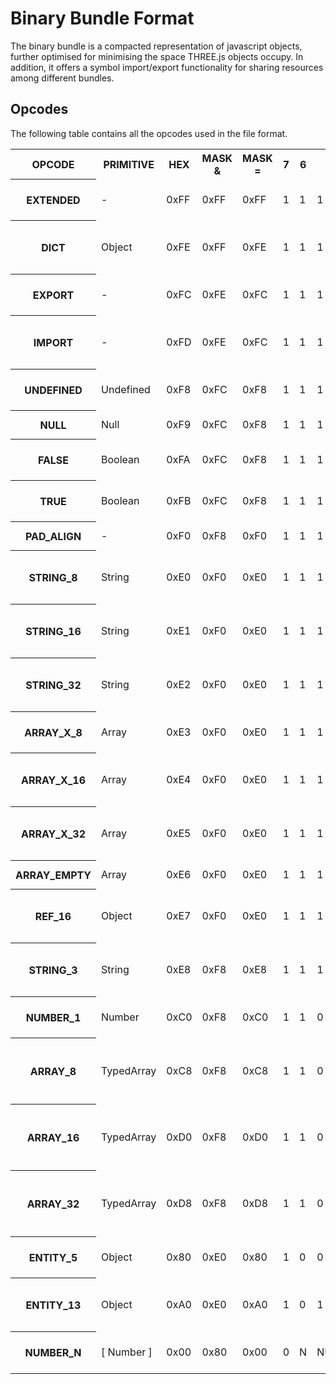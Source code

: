 
# Binary Bundle Format

The binary bundle is a compacted representation of javascript objects, further optimised for minimising the space THREE.js objects occupy. In addition, it offers a symbol import/export functionality for sharing resources among different bundles.

## Opcodes

The following table contains all the opcodes used in the file format.

<table>
    <tbody>
        <tr>
            <th>OPCODE</th>
            <th>PRIMITIVE</th>
            <th>HEX</th>
            <th>MASK &amp;</th>
            <th>MASK =</th>
            <th>7</th>
            <th>6</th>
            <th>5</th>
            <th>4</th>
            <th>3</th>
            <th>2</th>
            <th>1</th>
            <th>0</th>
            <th>+ BYTES</th>
            <th>DESCRIPTION</th>
        </tr>
        <tr>
            <th>EXTENDED</th>
            <td>-</td>
            <td>0xFF</td>
            <td>0xFF</td>
            <td>0xFF</td>
            <td>1</td>
            <td>1</td>
            <td>1</td>
            <td>1</td>
            <td>1</td>
            <td>1</td>
            <td>1</td>
            <td>1</td>
            <td>-</td>
            <td>Extended opcode (Future use)</td>
        </tr>
        <tr>
            <th>DICT</th>
            <td>Object</td>
            <td>0xFE</td>
            <td>0xFF</td>
            <td>0xFE</td>
            <td>1</td>
            <td>1</td>
            <td>1</td>
            <td>1</td>
            <td>1</td>
            <td>1</td>
            <td>1</td>
            <td>0</td>
            <td>1</td>
            <td>Begin a DICT primitive (untyped js object)</td>
        </tr>
        <tr>
            <th>EXPORT</th>
            <td>-</td>
            <td>0xFC</td>
            <td>0xFE</td>
            <td>0xFC</td>
            <td>1</td>
            <td>1</td>
            <td>1</td>
            <td>1</td>
            <td>1</td>
            <td>1</td>
            <td>0</td>
            <td>0</td>
            <td>2</td>
            <td>Tag the next primitive as a named export</td>
        </tr>
        <tr>
            <th>IMPORT</th>
            <td>-</td>
            <td>0xFD</td>
            <td>0xFE</td>
            <td>0xFC</td>
            <td>1</td>
            <td>1</td>
            <td>1</td>
            <td>1</td>
            <td>1</td>
            <td>1</td>
            <td>0</td>
            <td>1</td>
            <td>2</td>
            <td>Refer to the primitive with the specified name</td>
        </tr>
        <tr>
            <th>UNDEFINED</th>
            <td>Undefined</td>
            <td>0xF8</td>
            <td>0xFC</td>
            <td>0xF8</td>
            <td>1</td>
            <td>1</td>
            <td>1</td>
            <td>1</td>
            <td>1</td>
            <td>0</td>
            <td>0</td>
            <td>0</td>
            <td>-</td>
            <td>An UNDEFINED primitive</td>
        </tr>
        <tr>
            <th>NULL</th>
            <td>Null</td>
            <td>0xF9</td>
            <td>0xFC</td>
            <td>0xF8</td>
            <td>1</td>
            <td>1</td>
            <td>1</td>
            <td>1</td>
            <td>1</td>
            <td>0</td>
            <td>0</td>
            <td>1</td>
            <td>-</td>
            <td>A NULL primitive</td>
        </tr>
        <tr>
            <th>FALSE</th>
            <td>Boolean</td>
            <td>0xFA</td>
            <td>0xFC</td>
            <td>0xF8</td>
            <td>1</td>
            <td>1</td>
            <td>1</td>
            <td>1</td>
            <td>1</td>
            <td>0</td>
            <td>1</td>
            <td>0</td>
            <td>-</td>
            <td>A boolean FALSE primitive</td>
        </tr>
        <tr>
            <th>TRUE</th>
            <td>Boolean</td>
            <td>0xFB</td>
            <td>0xFC</td>
            <td>0xF8</td>
            <td>1</td>
            <td>1</td>
            <td>1</td>
            <td>1</td>
            <td>1</td>
            <td>0</td>
            <td>1</td>
            <td>1</td>
            <td>-</td>
            <td>A boolean TRUE primitive</td>
        </tr>
        <tr>
            <th>PAD_ALIGN</th>
            <td>-</td>
            <td>0xF0</td>
            <td>0xF8</td>
            <td>0xF0</td>
            <td>1</td>
            <td>1</td>
            <td>1</td>
            <td>1</td>
            <td>0</td>
            <td colspan="3">PAD_SIZE</td>
            <td>0 - 7</td>
            <td>Bit-alignment padding</td>
        </tr>
        <tr>
            <th>STRING_8</th>
            <td>String</td>
            <td>0xE0</td>
            <td>0xF0</td>
            <td>0xE0</td>
            <td>1</td>
            <td>1</td>
            <td>1</td>
            <td>0</td>
            <td>0</td>
            <td>0</td>
            <td>0</td>
            <td>0</td>
            <td>1</td>
            <td>Length prefixed string (8-bit length)</td>
        </tr>
        <tr>
            <th>STRING_16</th>
            <td>String</td>
            <td>0xE1</td>
            <td>0xF0</td>
            <td>0xE0</td>
            <td>1</td>
            <td>1</td>
            <td>1</td>
            <td>0</td>
            <td>0</td>
            <td>0</td>
            <td>0</td>
            <td>1</td>
            <td>2</td>
            <td>Length prefixed string (16-bit length)</td>
        </tr>
        <tr>
            <th>STRING_32</th>
            <td>String</td>
            <td>0xE2</td>
            <td>0xF0</td>
            <td>0xE0</td>
            <td>1</td>
            <td>1</td>
            <td>1</td>
            <td>0</td>
            <td>0</td>
            <td>0</td>
            <td>1</td>
            <td>0</td>
            <td>4</td>
            <td>Length prefixed string (32-bit length)</td>
        </tr>
        <tr>
            <th>ARRAY_X_8</th>
            <td>Array</td>
            <td>0xE3</td>
            <td>0xF0</td>
            <td>0xE0</td>
            <td>1</td>
            <td>1</td>
            <td>1</td>
            <td>0</td>
            <td>0</td>
            <td>0</td>
            <td>1</td>
            <td>1</td>
            <td>1</td>
            <td>Array of any primitives (8-bit length)</td>
        </tr>
        <tr>
            <th>ARRAY_X_16</th>
            <td>Array</td>
            <td>0xE4</td>
            <td>0xF0</td>
            <td>0xE0</td>
            <td>1</td>
            <td>1</td>
            <td>1</td>
            <td>0</td>
            <td>0</td>
            <td>1</td>
            <td>0</td>
            <td>0</td>
            <td>2</td>
            <td>Array of any primitives (16-bit length)</td>
        </tr>
        <tr>
            <th>ARRAY_X_32</th>
            <td>Array</td>
            <td>0xE5</td>
            <td>0xF0</td>
            <td>0xE0</td>
            <td>1</td>
            <td>1</td>
            <td>1</td>
            <td>0</td>
            <td>0</td>
            <td>1</td>
            <td>0</td>
            <td>1</td>
            <td>4</td>
            <td>Array of any primitives (32-bit length)</td>
        </tr>
        <tr>
            <th>ARRAY_EMPTY</th>
            <td>Array</td>
            <td>0xE6</td>
            <td>0xF0</td>
            <td>0xE0</td>
            <td>1</td>
            <td>1</td>
            <td>1</td>
            <td>0</td>
            <td>0</td>
            <td>1</td>
            <td>1</td>
            <td>0</td>
            <td>-</td>
            <td>An empty array</td>
        </tr>
        <tr>
            <th>REF_16</th>
            <td>Object</td>
            <td>0xE7</td>
            <td>0xF0</td>
            <td>0xE0</td>
            <td>1</td>
            <td>1</td>
            <td>1</td>
            <td>0</td>
            <td>0</td>
            <td>1</td>
            <td>1</td>
            <td>1</td>
            <td>2</td>
            <td>A reference to a local entity (16-bit lookup index)</td>
        </tr>
        <tr>
            <th>STRING_3</th>
            <td>String</td>
            <td>0xE8</td>
            <td>0xF8</td>
            <td>0xE8</td>
            <td>1</td>
            <td>1</td>
            <td>1</td>
            <td>0</td>
            <td>1</td>
            <td clspan="3">N</td>
            <td>&nbsp;</td>
            <td>Length prefixed string (3-bit length)</td>
        </tr>
        <tr>
            <th>NUMBER_1</th>
            <td>Number</td>
            <td>0xC0</td>
            <td>0xF8</td>
            <td>0xC0</td>
            <td>1</td>
            <td>1</td>
            <td>0</td>
            <td>0</td>
            <td>0</td>
            <td colspan"3">NUMTYPE</td>
            <td>-</td>
            <td>A single number primitive</td>
        </tr>
        <tr>
            <th>ARRAY_8</th>
            <td>TypedArray</td>
            <td>0xC8</td>
            <td>0xF8</td>
            <td>0xC8</td>
            <td>1</td>
            <td>1</td>
            <td>0</td>
            <td>0</td>
            <td>1</td>
            <td colspan"3">NUMTYPE</td>
            <td>1</td>
            <td>A TypedArray of numbers (8-bit length)</td>
        </tr>
        <tr>
            <th>ARRAY_16</th>
            <td>TypedArray</td>
            <td>0xD0</td>
            <td>0xF8</td>
            <td>0xD0</td>
            <td>1</td>
            <td>1</td>
            <td>0</td>
            <td>1</td>
            <td>0</td>
            <td colspan"3">NUMTYPE</td>
            <td>2</td>
            <td>A TypedArray of numbers (16-bit length)</td>
        </tr>
        <tr>
            <th>ARRAY_32</th>
            <td>TypedArray</td>
            <td>0xD8</td>
            <td>0xF8</td>
            <td>0xD8</td>
            <td>1</td>
            <td>1</td>
            <td>0</td>
            <td>1</td>
            <td>1</td>
            <td colspan"3">NUMTYPE</td>
            <td>4</td>
            <td>A TypedArray of numbers (32-bit length)</td>
        </tr>
        <tr>
            <th>ENTITY_5</th>
            <td>Object</td>
            <td>0x80</td>
            <td>0xE0</td>
            <td>0x80</td>
            <td>1</td>
            <td>0</td>
            <td>0</td>
            <td colspan="5">EID[5:0] (0-31)</td>
            <td>-</td>
            <td>Begin an entity with 5-bit Entity ID</td>
        </tr>
        <tr>
            <th>ENTITY_13</th>
            <td>Object</td>
            <td>0xA0</td>
            <td>0xE0</td>
            <td>0xA0</td>
            <td>1</td>
            <td>0</td>
            <td>1</td>
            <td colspan="">EID[13:8]</td>
            <td>1</td>
            <td>Begin an entity with 13-bit Entity ID</td>
        </tr>
        <tr>
            <th>NUMBER_N</th>
            <td>[ Number ]</td>
            <td>0x00</td>
            <td>0x80</td>
            <td>0x00</td>
            <td>0</td>
            <td clspan="4">N</td>
            <td colspan"3">NUMTYPE</td>
            <td>&nbsp;</td>
            <td>Continuous N number primitives</td>
        </tr>
    </tbody>
</table>
